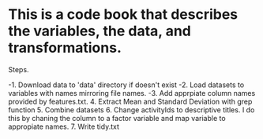 # This is a code book that describes the variables, the data, and transformations.

Steps.


-1. Download data to 'data' directory if doesn't exist
-2. Load datasets to variables with names mirroring file names.
-3. Add apprpiate column names provided by features.txt.
4. Extract Mean and Standard Deviation with grep function
5. Combine datasets
6. Change activityIds to descriptive titles.  I do this by chaning the column to a factor variable and map variable to appropiate names.
7. Write tidy.txt
